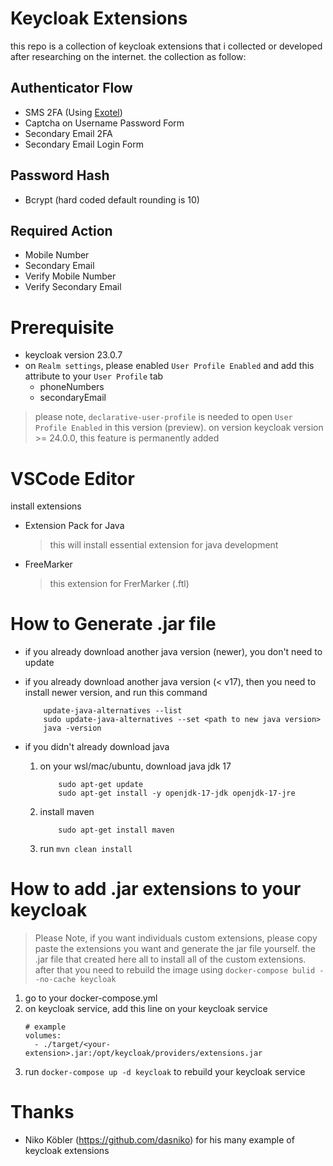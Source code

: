 # Keycloak Extensions

this repo is a collection of keycloak extensions that i collected or developed after researching on the internet. 
the collection as follow:

## Authenticator Flow
- SMS 2FA (Using [Exotel](https://exotel.com/id-en/))
- Captcha on Username Password Form
- Secondary Email 2FA
- Secondary Email Login Form

## Password Hash
- Bcrypt (hard coded default rounding is 10)

## Required Action
- Mobile Number 
- Secondary Email 
- Verify Mobile Number
- Verify Secondary Email

# Prerequisite 
- keycloak version 23.0.7
- on `Realm settings`, please enabled `User Profile Enabled` and add this attribute to your `User Profile` tab
    - phoneNumbers
    - secondaryEmail

> please note, `declarative-user-profile` is needed to open `User Profile Enabled` in this version (preview). 
> on version keycloak version >= 24.0.0, this feature is permanently added

# VSCode Editor
install extensions
- Extension Pack for Java
    > this will install essential extension for java development
- FreeMarker
    > this extension for FrerMarker (.ftl)

# How to Generate .jar file
- if you already download another java version (newer), you don't need to update

- if you already download another java version (< v17), then you need to install newer version, and run this command
    ```
        update-java-alternatives --list
        sudo update-java-alternatives --set <path to new java version>
        java -version
    ```

- if you didn't already download java
    1. on your wsl/mac/ubuntu, download java jdk 17
        ```
            sudo apt-get update
            sudo apt-get install -y openjdk-17-jdk openjdk-17-jre
        ```
    2. install maven
        ```
            sudo apt-get install maven
        ```
    3. run `mvn clean install`

# How to add .jar extensions to your keycloak
> Please Note, if you want individuals custom extensions, please copy paste the extensions you want and generate the jar file yourself.
> the .jar file that created here all to install all of the custom extensions.
> after that you need to rebuild the image using `docker-compose bulid --no-cache keycloak`

1. go to your docker-compose.yml
2. on keycloak service, add this line on your keycloak service
    ```
    # example
    volumes:
      - ./target/<your-extension>.jar:/opt/keycloak/providers/extensions.jar
    ```
3. run `docker-compose up -d keycloak` to rebuild your keycloak service

# Thanks
- Niko Köbler (https://github.com/dasniko) for his many example of keycloak extensions